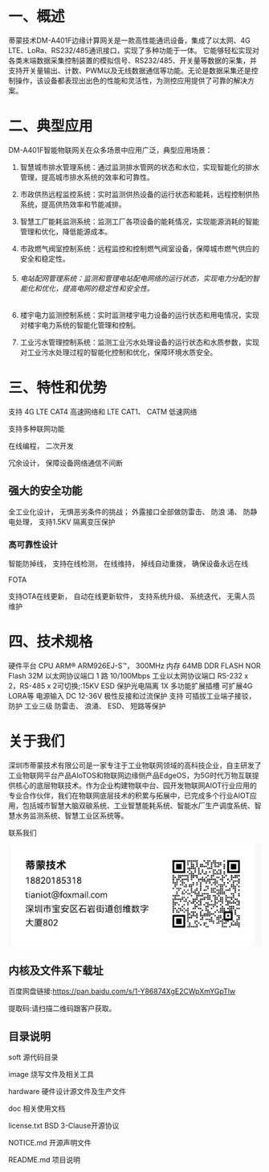# 一、概述

   蒂蒙技术DM-A401F边缘计算网关是一款高性能通讯设备，集成了以太网、4G LTE、LoRa、RS232/485通讯接口，实现了多种功能于一体。
它能够轻松实现对各类末端数据采集控制装置的模拟信号、RS232/485、开关量等数据的采集，并支持开关量输出、计数、PWM以及无线数据通信等功能。无论是数据采集还是控制操作，该设备都表现出出色的性能和灵活性，为测控应用提供了可靠的解决方案。
 
 # 二、典型应用

DM-A401F智能物联网关在众多场景中应用广泛，典型应用场景：

1. 智慧城市排水管理系统：通过监测排水管网的状态和水位，实现智能化的排水管理，提高城市排水系统的效率和可靠性。

2. 市政供热远程监控系统：实时监测供热设备的运行状态和能耗，远程控制供热系统，提高供热效率和节能减排。

3. 智慧工厂能耗监测系统：监测工厂各项设备的能耗情况，实现能源消耗的智能管理和优化，降低能源成本。

4. 市政燃气阀室控制系统：远程监控和控制燃气阀室设备，保障城市燃气供应的安全和稳定性。

5. ###### 电站配网管理系统：监测和管理电站配电网络的运行状态，实现电力分配的智能化和优化，提高电网的稳定性和安全性。

6. 楼宇电力监测控制系统：实时监测楼宇电力设备的运行状态和用电情况，实现对楼宇电力系统的智能化管理和控制。

7. 工业污水管理控制系统：监测工业污水处理设备的运行状态和水质参数，实现对工业污水处理过程的智能化控制和优化，保障环境水质安全。 

  # 三、特性和优势  

支持 4G LTE CAT4 高速网络和 LTE CAT1、 CATM 低速网络  

支持多种联网功能  

在线编程， 二次开发  

冗余设计， 保障设备网络通信不间断  

## 强大的安全功能

全工业化设计， 无惧恶劣条件的挑战； 外露接口全部做防雷击、 防浪
涌、 防静电处理， 支持1.5KV 隔离变压保护  

### 高可靠性设计  

智能防掉线， 支持在线检测， 在线维持， 掉线自动重拨， 确保设备永远在线

  FOTA  

支持OTA在线更新， 自动在线更新软件， 支持系统升级、 系统迭代， 无需人员维护  
# 四、技术规格
硬件平台
CPU ARM® ARM926EJ-S™， 300MHz
内存 64MB DDR
FLASH NOR Flash 32M
以太网协议端口 1 路 10/100Mbps 工业以太网协议端口
RS-232 x 2，RS-485 x 2可切换;:15KV ESD 保护光电隔离
1X 多功能扩展插槽  可扩展4G  LORA等
电源输入 DC 12-36V
极性反接和过流保护 支持
可插拔工业端子接驳， 
防护 工业三级 防雷击、 浪涌、 ESD、 短路等保护

# 关于我们  

​     深圳市蒂蒙技术有限公司是一家专注于工业物联网领域的高科技企业，自主研发了工业物联网平台产品AIoTOS和物联网边缘侧产品EdgeOS，为5G时代万物互联提供核心的底层物联技术。作为企业构建物联中台、园开发物联网AIOT行业应用的专业合作伙伴，我们在物联网底层技术的积累与拓展中，已完成多个行业AIOT应用，包括城市智慧大脑双碳系统、工业智慧能耗系统、智能水厂生产调度系统、智慧水务监测系统、智慧工业区系统等。

联系我们

![](https://github.com/decomen/Nuvoton-NUC977-edge/blob/master/%E5%B0%8F%E7%94%B0.png)

## 内核及文件系下载址

百度网盘链接:https://pan.baidu.com/s/1-Y86874XgE2CWpXmYGpTlw 

提取码:请扫描二维码跟客户获取。

## 目录说明

soft   源代码目录

image  烧写文件及相关工具

hardware  硬件设计源文件及生产文件

doc 相关使用文档

license.txt   BSD 3-Clause开源协议

NOTICE.md  开源声明文件

README.md   项目说明





